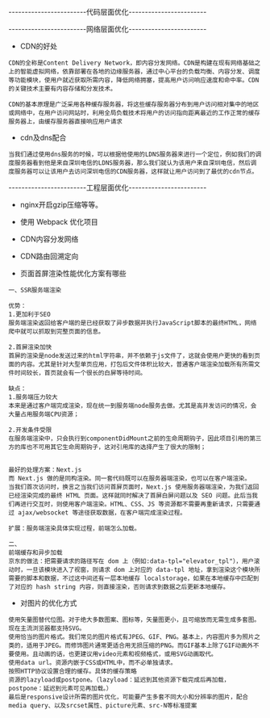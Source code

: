 ------------------------代码层面优化------------------------


------------------------网络层面优化------------------------
- CDN的好处

```  
CDN的全称是Content Delivery Network，即内容分发网络。CDN是构建在现有网络基础之上的智能虚拟网络，依靠部署在各地的边缘服务器，通过中心平台的负载均衡、内容分发、调度等功能模块，使用户就近获取所需内容，降低网络拥塞，提高用户访问响应速度和命中率。CDN的关键技术主要有内容存储和分发技术。

CDN的基本原理是广泛采用各种缓存服务器，将这些缓存服务器分布到用户访问相对集中的地区或网络中，在用户访问网站时，利用全局负载技术将用户的访问指向距离最近的工作正常的缓存服务器上，由缓存服务器直接响应用户请求

```
- cdn及dns配合
``` 
当我们通过使用dns服务的时候，可以根据他使用的LDNS服务器来进行一个定位，例如我们的调度服务器看到他是来自深圳电信的LDNS服务器，那么我们就认为该用户来自深圳电信，然后调度服务器可以让该用户去访问深圳电信的CDN服务器，这样就让用户访问到了最优的cdn节点。
```


------------------------工程层面优化------------------------

- nginx开启gzip压缩等等。
- 使用 Webpack 优化项目
- CDN内容分发网络
- CDN路由回溯定向

- 页面首屏渲染性能优化方案有哪些

```  
一、SSR服务端渲染

优势：
1.更加利于SEO
服务端渲染返回给客户端的是已经获取了异步数据并执行JavaScript脚本的最终HTML，网络爬中就可以抓取到完整页面的信息。

2.首屏渲染加快
首屏的渲染是node发送过来的html字符串，并不依赖于js文件了，这就会使用户更快的看到页面的内容。尤其是针对大型单页应用，打包后文件体积比较大，普通客户端渲染加载所有所需文件时间较长，首页就会有一个很长的白屏等待时间。

缺点：
1.服务端压力较大
本来是通过客户端完成渲染，现在统一到服务端node服务去做。尤其是高并发访问的情况，会大量占用服务端CPU资源；

2.开发条件受限
在服务端渲染中，只会执行到componentDidMount之前的生命周期钩子，因此项目引用的第三方的库也不可用其它生命周期钩子，这对引用库的选择产生了很大的限制；


最好的处理方案：Next.js
而 Next.js 做的是同构渲染。同一套代码既可以在服务器端渲染，也可以在客户端渲染。
当我们首次访问时，换言之当我们访问首屏页面时，Next.js 使用服务器端渲染，为我们返回已经渲染完成的最终 HTML 页面。这样就同时解决了首屏白屏问题以及 SEO 问题。此后当我们再进行交互时，则使用客户端渲染。HTML、CSS、JS 等资源都不需要再重新请求，只需要通过 ajax/websocket 等途径获取数据，在客户端完成渲染过程。

扩展：服务端渲染具体实现过程，前端怎么加载。

二、
前端缓存和异步加载
京东的做法：把需要请求的路径写在 dom 上（例如:data-tpl="elevator_tpl"），用户滚动时，一旦该模块进入了视窗，则请求 dom 上对应的 data-tpl 地址，拿到渲染这个模块所需要的脚本和数据，不过这中间还有一层本地缓存 localstorage，如果在本地缓存中匹配到了对应的 hash string 内容，则直接渲染，否则请求到数据之后更新本地缓存。

```

- 对图片的优化方式
``` 
使用矢量图替代位图。对于绝大多数图案、图标等，矢量图更小，且可缩放而无需生成多套图。现在主流浏览器都支持SVG。
使用恰当的图片格式。我们常见的图片格式有JPEG、GIF、PNG。基本上，内容图片多为照片之类的，适用于JPEG。而修饰图片通常更适合用无损压缩的PNG。而GIF基本上除了GIF动画外不要使用。且动画的话，也更建议用video元素和视频格式，或用SVG动画取代。
使用data url。资源内嵌于CSS或HTML中，而不必单独请求。
按照HTTP协议设置合理的缓存。具体的缓存策略
资源的lazyload或postpone。（lazyload：延迟到其他资源下载完成后再加载，postpone：延迟到元素可见再加载。）
最后是responsive设计所需的图片优化，可能要产生多套不同大小和分辨率的图片，配合media query、以及srcset属性、picture元素、src-N等标准提案

```